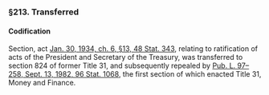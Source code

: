 ### §213. Transferred ###

#### Codification ####

Section, act [Jan. 30, 1934, ch. 6, §13, 48 Stat. 343](/statviewer.htm?volume=48&page=343), relating to ratification of acts of the President and Secretary of the Treasury, was transferred to section 824 of former Title 31, and subsequently repealed by [Pub. L. 97–258, Sept. 13, 1982, 96 Stat. 1068](/statviewer.htm?volume=96&page=1068), the first section of which enacted Title 31, Money and Finance.